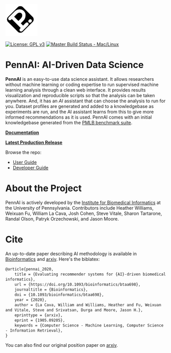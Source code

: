 [![Logo](./docs/source/_static/logo_blank_small.png)]()

[![License: GPL v3](https://img.shields.io/badge/License-GPL%20v3-blue.svg)](https://github.com/EpistasisLab/pennai/blob/master/LICENSE) [![Master Build Status - Mac/Linux](https://travis-ci.org/EpistasisLab/pennai.svg?branch=master)](https://travis-ci.org/EpistasisLab/pennai)

PennAI: AI-Driven Data Science
==================================

**PennAI** is an easy-to-use data science assistant.
It allows researchers without machine learning or coding expertise to run supervised machine learning analysis through a clean web interface. 
It provides results visualization and reproducible scripts so that the analysis can be taken anywhere. 
And, it has an *AI* assistant that can choose the analysis to run for you.   Dataset profiles are generated and added to a knowledgebase as experiments are run, and the AI assistant learns from this to give more informed recommendations as it is used.   PennAI comes with an initial knowledgebase generated from the [PMLB benchmark suite](https://github.com/EpistasisLab/penn-ml-benchmarks).

[**Documentation**](https://epistasislab.github.io/pennai/) 

[**Latest Production Release**](https://github.com/EpistasisLab/pennai/releases/latest)

Browse the repo:
 - [User Guide](./docs/guides/userGuide.md)
 - [Developer Guide](./docs/guides/developerGuide.md) 

About the Project
=================

PennAI is actively developed by the [Institute for Biomedical Informatics](http://upibi.org) at the University of Pennsylvania.
Contributors include Heather Williams, Weixuan Fu, William La Cava, Josh Cohen,
Steve Vitale, Sharon Tartarone, Randal Olson, Patryk Orzechowski, and Jason Moore. 

Cite
====

An up-to-date paper describing AI methodology is available in [Bioinformatics](https://doi.org/10.1093/bioinformatics/btaa698) and [arxiv](http://arxiv.org/abs/1905.09205).
Here's the biblatex:

```
@article{pennai_2020,
	title = {Evaluating recommender systems for {AI}-driven biomedical informatics},
	url = {https://doi.org/10.1093/bioinformatics/btaa698},
	journaltitle = {Bioinformatics},
	doi = {10.1093/bioinformatics/btaa698},
	year = {2020},
	author = {La Cava, William and Williams, Heather and Fu, Weixuan and Vitale, Steve and Srivatsan, Durga and Moore, Jason H.},
	eprinttype = {arxiv},
	eprint = {1905.09205},
	keywords = {Computer Science - Machine Learning, Computer Science - Information Retrieval},
}
```

You can also find our original position paper on [arxiv](https://arxiv.org/abs/1705.00594).
